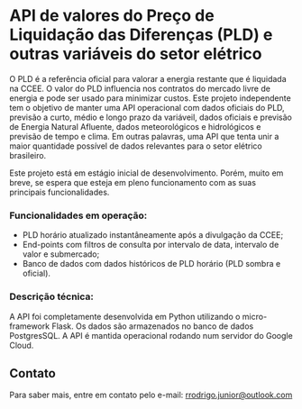 # API de valores do Preço de Liquidação das Diferenças (PLD) e outras variáveis do setor elétrico

O PLD é a referência oficial para valorar a energia restante que é liquidada na CCEE. O valor do PLD influencia nos contratos do mercado livre de energia e pode ser usado para minimizar custos. Este projeto independente tem o objetivo de manter uma API operacional com dados oficiais do PLD, previsão a curto, médio e longo prazo da variáveil, dados oficiais e previsão de Energia Natural Afluente, dados meteorológicos e hidrológicos e previsão de tempo e clima. Em outras palavras, uma API que tenta unir a maior quantidade possível de dados relevantes para o setor elétrico brasileiro. 

Este projeto está em estágio inicial de desenvolvimento. Porém, muito em breve, se espera que esteja em pleno funcionamento com as suas principais funcionalidades. 

### Funcionalidades em operação:

- PLD horário atualizado instantâneamente após a divulgação da CCEE;
- End-points com filtros de consulta por intervalo de data, intervalo de valor e submercado;
- Banco de dados com dados históricos de PLD horário (PLD sombra e oficial). 

### Descrição técnica:

A API foi completamente desenvolvida em Python utilizando o micro-framework Flask. Os dados são armazenados no banco de dados PostgresSQL. A API é mantida operacional rodando num servidor do Google Cloud. 

## Contato
Para saber mais, entre em contato pelo e-mail: rrodrigo.junior@outlook.com
